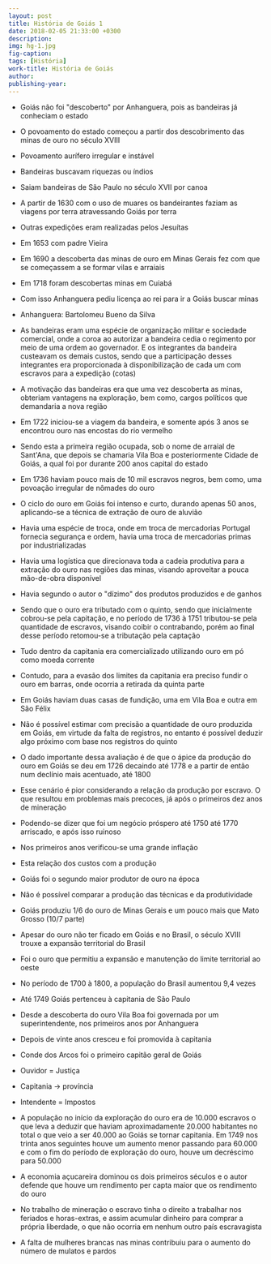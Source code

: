 ```yaml
---
layout: post
title: História de Goiás 1 
date: 2018-02-05 21:33:00 +0300
description: 
img: hg-1.jpg
fig-caption: 
tags: [História]
work-title: História de Goiás
author: 
publishing-year: 
---
```


* Goiás não foi "descoberto" por Anhanguera, pois as bandeiras já conheciam o estado
* O povoamento do estado começou a partir dos descobrimento das minas de ouro no século XVIII
* Povoamento aurífero irregular e instável
* Bandeiras buscavam riquezas ou índios
* Saiam bandeiras de São Paulo no século XVII por canoa 
* A partir de 1630 com o uso de muares os bandeirantes faziam as viagens por terra atravessando Goiás por terra
* Outras expedições eram realizadas pelos Jesuítas
* Em 1653 com padre Vieira
* Em 1690 a descoberta das minas de ouro em Minas Gerais fez com que se começassem a se formar vilas e arraiais 
* Em 1718 foram descobertas minas em Cuiabá
* Com isso Anhanguera pediu licença ao rei para ir a Goiás buscar minas
* Anhanguera: Bartolomeu Bueno da Silva
* As bandeiras eram uma espécie de organização militar e sociedade comercial, onde a coroa ao autorizar a bandeira cedia o regimento por meio de uma ordem ao governador. E os integrantes da bandeira custeavam os demais custos, sendo que a participação desses integrantes era proporcionada à disponibilização de cada um com escravos para a expedição (cotas)
* A motivação das bandeiras era que uma vez descoberta as minas, obteriam vantagens na exploração, bem como, cargos políticos que demandaria a nova região
* Em 1722 iniciou-se a viagem da bandeira, e somente após 3 anos se encontrou ouro nas encostas do rio vermelho
* Sendo esta a primeira região ocupada, sob o nome de arraial de Sant'Ana, que depois se chamaria Vila Boa e posteriormente Cidade de Goiás, a qual foi por durante 200 anos capital do estado
* Em 1736 haviam pouco mais de 10 mil escravos negros, bem como, uma povoação irregular de nômades do ouro
* O ciclo do ouro em Goiás foi intenso e curto, durando apenas 50 anos, aplicando-se a técnica de extração de ouro de aluvião
* Havia uma espécie de troca, onde em troca de mercadorias Portugal fornecia segurança e ordem, havia uma troca de mercadorias primas por industrializadas
* Havia uma logística que direcionava toda a cadeia produtiva para a extração do ouro nas regiões das minas, visando aproveitar a pouca mão-de-obra disponível
* Havia segundo o autor o "dízimo" dos produtos produzidos e de ganhos
* Sendo que o ouro era tributado com o quinto, sendo que inicialmente cobrou-se pela capitação, e no período de 1736 à 1751 tributou-se pela quantidade de escravos, visando coibir o contrabando, porém ao final desse período retomou-se a tributação pela captação

* Tudo dentro da capitania era comercializado utilizando ouro em pó como moeda corrente
* Contudo, para a evasão dos limites da capitania era preciso fundir o ouro em barras, onde ocorria a retirada da quinta parte
* Em Goiás haviam duas casas de fundição, uma em Vila Boa e outra em São Félix
* Não é possível estimar com precisão a quantidade de ouro produzida em Goiás, em virtude da falta de registros, no entanto é possível deduzir algo próximo com base nos registros do quinto
* O dado importante dessa avaliação é de que o ápice da produção do ouro em Goiás se deu em 1726 decaindo até 1778 e a partir de então num declínio mais acentuado, até 1800
* Esse cenário é pior considerando a relação da produção por escravo. O que resultou em problemas mais precoces, já após o primeiros dez anos de mineração
* Podendo-se dizer que foi um negócio próspero até 1750 até 1770 arriscado, e após isso ruinoso
* Nos primeiros anos verificou-se uma grande inflação 
* Esta relação dos custos com a produção 
* Goiás foi o segundo maior produtor de ouro na época
* Não é possível comparar a produção das técnicas e da produtividade
* Goiás produziu 1/6 do ouro de Minas Gerais e um pouco mais que Mato Grosso (10/7 parte)
* Apesar do ouro não ter ficado em Goiás e no Brasil, o século XVIII trouxe a expansão territorial do Brasil
* Foi o ouro que permitiu a expansão e manutenção do limite territorial ao oeste
* No período de 1700 à 1800, a população do Brasil aumentou 9,4 vezes
* Até 1749 Goiás pertenceu à capitania de São Paulo
* Desde a descoberta do ouro Vila Boa foi governada por um superintendente, nos primeiros anos por Anhanguera
* Depois de vinte anos cresceu e foi promovida à capitania
* Conde dos Arcos foi o primeiro capitão geral de Goiás
* Ouvidor = Justiça
* Capitania -> província
* Intendente = Impostos
* A população no início da exploração do ouro era de 10.000 escravos o que leva a deduzir que haviam aproximadamente 20.000 habitantes no total o que veio a ser 40.000 ao Goiás se tornar capitania. Em 1749 nos trinta anos seguintes houve um aumento menor passando para 60.000 e com o fim do período de exploração do ouro, houve um decréscimo para 50.000
* A economia açucareira dominou os dois primeiros séculos e o autor defende que houve um rendimento per capta maior que os rendimento do ouro
* No trabalho de mineração o escravo tinha o direito a trabalhar nos feriados e horas-extras, e assim acumular dinheiro para comprar a própria liberdade, o que não ocorria em nenhum outro país escravagista
* A falta de mulheres brancas nas minas contribuiu para o aumento do número de mulatos e pardos 
